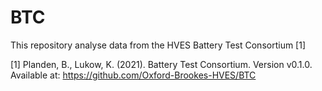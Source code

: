# BTC

This repository analyse data from the HVES Battery Test Consortium [1]

[1] Planden, B., Lukow, K. (2021). Battery Test Consortium. Version v0.1.0. Available at: https://github.com/Oxford-Brookes-HVES/BTC 